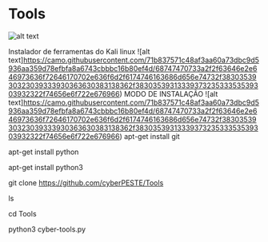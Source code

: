 # Tools

![alt text](https://i.ibb.co/hV8bGzW/Captura-de-tela-de-2021-11-27-15-02-06.png)

Instalador de ferramentas do Kali linux 
![alt text]https://camo.githubusercontent.com/71b837571c48af3aa60a73dbc9d5936aa359d78efbfa8a6743cbbbc16b80ef4d/68747470733a2f2f63646e2e646973636f72646170702e636f6d2f6174746163686d656e74732f3830353930323039333930363630383138362f3830353931333937323533353539303932322f74656e6f722e676966)
MODO DE INSTALAÇÃO
![alt text]https://camo.githubusercontent.com/71b837571c48af3aa60a73dbc9d5936aa359d78efbfa8a6743cbbbc16b80ef4d/68747470733a2f2f63646e2e646973636f72646170702e636f6d2f6174746163686d656e74732f3830353930323039333930363630383138362f3830353931333937323533353539303932322f74656e6f722e676966)
apt-get install git 

apt-get install python 

apt-get install python3 

git clone https://github.com/cyberPESTE/Tools 

ls

cd Tools

python3 cyber-tools.py
